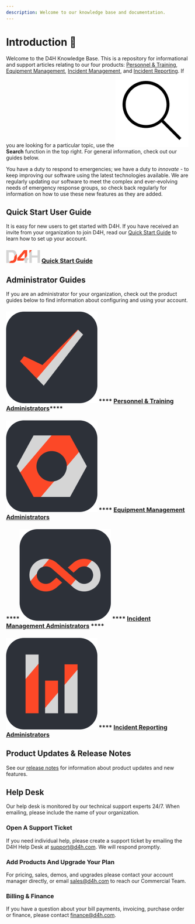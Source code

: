 ```yaml
---
description: Welcome to our knowledge base and documentation.
---
```


# Introduction 👋

Welcome to the D4H Knowledge Base. This is a repository for informational and support articles relating to our four products: [Personnel & Training](personnel-and-training/getting-started.md), [Equipment Management](equipment-management/getting-started.md), [Incident Management](incident-management/getting-started.md), and [Incident Reporting](incident-reporting/getting-started.md). If you are looking for a particular topic, use the <img src=".gitbook/assets/3134345-200.png" alt="" data-size="line">**Search** function in the top right. For general information, check out our guides below.&#x20;

You have a duty to respond to emergencies; we have a duty to _innovate_ - to keep improving our software using the latest technologies available. We are regularly updating our software to meet the complex and ever-evolving needs of emergency response groups, so check back regularly for information on how to use these new features as they are added.

## Quick Start User Guide

It is easy for new users to get started with D4H. If you have received an invite from your organization to join D4H, read our [Quick Start Guide](user-accounts/quick-start-guide/) to learn how to set up your account.

### <img src=".gitbook/assets/emaillogo.png" alt="" data-size="line"> [Quick Start Guide](user-accounts/quick-start-guide/)

## Administrator Guides

If you are an administrator for your organization, check out the product guides below to find information about configuring and using your account.&#x20;

### <img src=".gitbook/assets/PT-rounded.png" alt="" data-size="line"> **** [**Personnel & Training Administrators**](personnel-and-training/getting-started.md)****

### ****<img src=".gitbook/assets/EM-rounded.png" alt="" data-size="line"> **** [**Equipment Management Administrators**](equipment-management/getting-started.md)****

### ****<img src=".gitbook/assets/IM-rounded.png" alt="" data-size="line"> **** [**Incident Management Administrators**](incident-management/getting-started.md) ****&#x20;

### ****<img src=".gitbook/assets/IR-rounded.png" alt="" data-size="line"> **** [**Incident Reporting Administrators**](incident-reporting/getting-started.md)****

## Product Updates & Release Notes

See our [release notes](https://updates.d4htechnologies.com) for information about product updates and new features.

## Help Desk

Our help desk is monitored by our technical support experts 24/7. When emailing, please include the name of your organization.&#x20;

### Open A Support Ticket

If you need individual help, please create a support ticket by emailing the D4H Help Desk at [support@d4h.com](mailto:support@d4h.com). We will respond promptly.

### Add Products And Upgrade Your Plan

For pricing, sales, demos, and upgrades please contact your account manager directly, or email [sales@d4h.com](mailto:sales@d4h.com) to reach our Commercial Team.

### Billing & Finance

If you have a question about your bill payments, invoicing, purchase order or finance, please contact [finance@d4h.com](mailto:finance@d4h.com).

